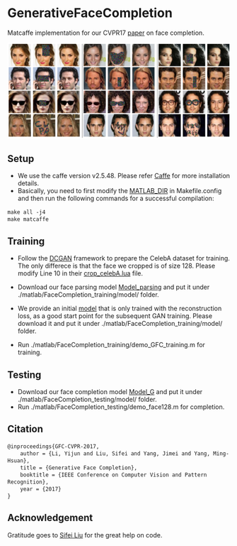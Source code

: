 # GenerativeFaceCompletion
Matcaffe implementation for our CVPR17 [paper](https://drive.google.com/file/d/0B8_MZ8a8aoSeMjRFM2VYdVR4Q1U/view) on face completion.

<img src='face_completion.png' width=800>

## Setup

- We use the caffe version v2.5.48. Please refer [Caffe](http://caffe.berkeleyvision.org/installation.html) for more installation details.
- Basically, you need to first modify the [MATLAB_DIR](https://github.com/BVLC/caffe/issues/4510) in Makefile.config and then run the following commands for a successful compilation:
```
make all -j4
make matcaffe
```

## Training
- Follow the [DCGAN](https://github.com/soumith/dcgan.torch) framework to prepare the CelebA dataset for training. The only differece is that the face we cropped is of size 128. Please modify Line 10 in their [crop_celebA.lua](https://github.com/soumith/dcgan.torch/blob/master/data/crop_celebA.lua) file.

- Download our face parsing model [Model_parsing](https://drive.google.com/open?id=0B8_MZ8a8aoSeaXlUR296TzM2NW8) and put it under ./matlab/FaceCompletion_training/model/ folder.

- We provide an initial [model](https://drive.google.com/open?id=0B8_MZ8a8aoSeWWtldlhXSjdydVk) that is only trained with the reconstruction loss, as a good start point for the subsequent GAN training. Please download it and put it under ./matlab/FaceCompletion_training/model/ folder.

- Run ./matlab/FaceCompletion_training/demo_GFC_training.m for training.

## Testing
- Download our face completion model [Model_G](https://drive.google.com/open?id=0B8_MZ8a8aoSeQlNwY2pkRkVIVmM) and put it under ./matlab/FaceCompletion_testing/model/ folder.
- Run ./matlab/FaceCompletion_testing/demo_face128.m for completion.

## Citation
```
@inproceedings{GFC-CVPR-2017,
    author = {Li, Yijun and Liu, Sifei and Yang, Jimei and Yang, Ming-Hsuan},
    title = {Generative Face Completion},
    booktitle = {IEEE Conference on Computer Vision and Pattern Recognition},
    year = {2017}
}
```

## Acknowledgement
Gratitude goes to [Sifei Liu](https://github.com/Liusifei) for the great help on code.

